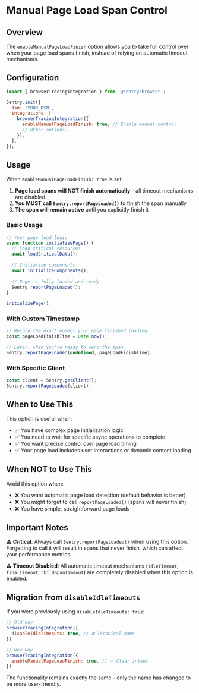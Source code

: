 # Manual Page Load Span Control

## Overview

The `enableManualPageLoadFinish` option allows you to take full control over when your page load spans finish, instead of relying on automatic timeout mechanisms.

## Configuration

```javascript
import { browserTracingIntegration } from '@sentry/browser';

Sentry.init({
  dsn: 'YOUR_DSN',
  integrations: [
    browserTracingIntegration({
      enableManualPageLoadFinish: true, // Enable manual control
      // Other options...
    }),
  ],
});
```

## Usage

When `enableManualPageLoadFinish: true` is set:

1. **Page load spans will NOT finish automatically** - all timeout mechanisms are disabled
2. **You MUST call `Sentry.reportPageLoaded()`** to finish the span manually
3. **The span will remain active** until you explicitly finish it

### Basic Usage

```javascript
// Your page load logic
async function initializePage() {
  // Load critical resources
  await loadCriticalData();
  
  // Initialize components
  await initializeComponents();
  
  // Page is fully loaded and ready
  Sentry.reportPageLoaded();
}

initializePage();
```

### With Custom Timestamp

```javascript
// Record the exact moment your page finished loading
const pageLoadFinishTime = Date.now();

// Later, when you're ready to send the span
Sentry.reportPageLoaded(undefined, pageLoadFinishTime);
```

### With Specific Client

```javascript
const client = Sentry.getClient();
Sentry.reportPageLoaded(client);
```

## When to Use This

This option is useful when:

- ✅ You have complex page initialization logic
- ✅ You need to wait for specific async operations to complete
- ✅ You want precise control over page load timing
- ✅ Your page load includes user interactions or dynamic content loading

## When NOT to Use This

Avoid this option when:

- ❌ You want automatic page load detection (default behavior is better)
- ❌ You might forget to call `reportPageLoaded()` (spans will never finish)
- ❌ You have simple, straightforward page loads

## Important Notes

⚠️ **Critical**: Always call `Sentry.reportPageLoaded()` when using this option. Forgetting to call it will result in spans that never finish, which can affect your performance metrics.

⚠️ **Timeout Disabled**: All automatic timeout mechanisms (`idleTimeout`, `finalTimeout`, `childSpanTimeout`) are completely disabled when this option is enabled.

## Migration from `disableIdleTimeouts`

If you were previously using `disableIdleTimeouts: true`:

```javascript
// Old way
browserTracingIntegration({
  disableIdleTimeouts: true, // ❌ Technical name
})

// New way
browserTracingIntegration({
  enableManualPageLoadFinish: true, // ✅ Clear intent
})
```

The functionality remains exactly the same - only the name has changed to be more user-friendly.